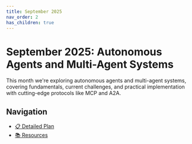 ```yaml
---
title: September 2025
nav_order: 2
has_children: true
---
```


# September 2025: Autonomous Agents and Multi-Agent Systems

This month we're exploring autonomous agents and multi-agent systems, covering fundamentals, current challenges, and practical implementation with cutting-edge protocols like MCP and A2A.

## Navigation

- [📋 Detailed Plan](plan.md)
- [📚 Resources](resources.md)
